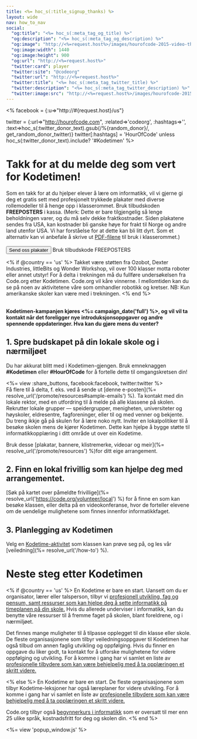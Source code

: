 ```yaml
---
title: <%= hoc_s(:title_signup_thanks) %>
layout: wide
nav: how_to_nav
social:
  "og:title": "<%= hoc_s(:meta_tag_og_title) %>"
  "og:description": "<%= hoc_s(:meta_tag_og_description) %>"
  "og:image": "http://<%=request.host%>/images/hourofcode-2015-video-thumbnail.png"
  "og:image:width": 1440
  "og:image:height": 900
  "og:url": "http://<%=request.host%>"
  "twitter:card": player
  "twitter:site": "@codeorg"
  "twitter:url": "http://<%=request.host%>"
  "twitter:title": "<%= hoc_s(:meta_tag_twitter_title) %>"
  "twitter:description": "<%= hoc_s(:meta_tag_twitter_description) %>"
  "twitter:image:src": "http://<%=request.host%>/images/hourofcode-2015-video-thumbnail.png"
---
```

<% facebook = {:u=>"http://#{request.host}/us"}

twitter = {:url=>"http://hourofcode.com", :related=>'codeorg', :hashtags=>'', :text=>hoc_s(:twitter_donor_text).gsub(/%{random_donor}/, get_random_donor_twitter)} twitter[:hashtags] = 'HourOfCode' unless hoc_s(:twitter_donor_text).include? '#Kodetimen' %>

# Takk for at du melde deg som vert for Kodetimen!

Som en takk for at du hjelper elever å lære om informatikk, vil vi gjerne gi deg et gratis sett med profesjonelt trykkede plakater med diverse rollemodeller til å henge opp i klasserommet. Bruk tilbudskoden **FREEPOSTERS** i kassa. (Merk: Dette er bare tilgjengelig så lenge beholdningen varer, og du må selv dekke fraktkostnader. Siden plakatene sendes fra USA, kan kostnader bli ganske høye for frakt til Norge og andre land utenfor USA. Vi har forståelse for at dette kan bli litt dyrt. Som et alternativ kan vi anbefale å skrive ut [PDF-filene](https://code.org/inspire) til bruk i klasserommet.)  
<br /> [ <button>Send oss plakater</button>](https://store.code.org/products/code-org-posters-set-of-12) Bruk tilbudskode FREEPOSTERS

<% if @country == 'us' %> Takket være støtten fra Ozobot, Dexter Industries, littleBits og Wonder Workshop, vil over 100 klasser motta roboter eller annet utstyr! For å delta i trekningen må du fullføre undersøkelsen fra Code.org etter Kodetimen. Code.org vil kåre vinnerne. I mellomtiden kan du se på noen av aktivitetene våre som omhandler robotikk og kretser. NB: Kun amerikanske skoler kan være med i trekningen. <% end %>

<br /> **Kodetimen-kampanjen kjøres <%= campaign_date('full') %>, og vil vil ta kontakt når det foreligger nye introduksjonsoppgaver og andre spennende oppdateringer. Hva kan du gjøre mens du venter?**

## 1. Spre budskapet på din lokale skole og i nærmiljøet

Du har akkurat blitt med i Kodetimen-gjengen. Bruk emneknaggen **#Kodetimen** eller **#HourOfCode** for å fortelle dette til omgangskretsen din!

<%= view :share_buttons, facebook:facebook, twitter:twitter %> <br /> Få flere til å delta, f. eks. ved å sende ut [denne e-posten](%= resolve_url('/promote/resources#sample-emails') %). Ta kontakt med din lokale rektor, med en utfordring til å melde på alle klassene på skolen. Rekrutter lokale grupper — speidergrupper, menigheten, universiteter og høyskoler, eldresentre, fagforeninger, eller til og med venner og bekjente. Du treng ikkje gå på skulen for å lære noko nytt. Inviter en lokalpolitiker til å besøke skolen mens de kjører Kodetimen. Dette kan hjelpe å bygge støtte til informatikkopplæring i ditt område ut over ein Kodetime.

Bruk desse [plakatar, bannere, klistremerke, videoar og meir](%= resolve_url('/promote/resources') %)for ditt eige arrangement.

## 2. Finn en lokal frivillig som kan hjelpe deg med arrangementet.

[Søk på kartet over påmeldte frivillige](%= resolve_url('https://code.org/volunteer/local') %) for å finne en som kan besøke klassen, eller delta på en videokonferanse, hvor de forteller elevene om de uendelige mulighetene som finnes innenfor informatikkfaget.

## 3. Planlegging av Kodetimen

Velg en [Kodetime-aktivitet](https://hourofcode.com/learn) som klassen kan prøve seg på, og les vår [veiledning](%= resolve_url('/how-to') %).

# Neste steg etter Kodetimen

<% if @country == 'us' %> En Kodetime er bare en start. Uansett om du er organisator, lærer eller talsperson, tilbyr vi [profesjonell utvikling, fag og pensum, samt ressurser som kan hjelpe deg å sette informatikk på timeplanen på din skole.](https://code.org/yourschool) Hvis du allerede underviser i informatikk, kan du benytte våre ressurser til å fremme faget på skolen, blant foreldrene, og i nærmiljøet.

Det finnes mange muligheter til å tilpasse opplegget til din klasse eller skole. De fleste organisasjonene som tilbyr veiledningsoppgaver til Kodetimen har også tilbud om annen faglig utvikling og oppfølging. Hvis du finner en oppgave du liker godt, ta kontakt for å utforske mulighetene for videre oppfølging og utvikling. For å komme i gang har vi samlet en liste av [profesjonelle tilbydere som kan være behjelpelig med å ta opplæringen et skritt videre.](https://hourofcode.com/beyond)

<% else %> En Kodetime er bare en start. De fleste organisasjonene som tilbyr Kodetime-leksjoner har også læreplaner for videre utvikling. For å komme i gang har vi samlet en liste av [profesjonelle tilbydere som kan være behjelpelig med å ta opplæringen et skritt videre.](https://hourofcode.com/beyond)

Code.org tilbyr også [begynnerkurs i informatikk](https://code.org/educate/curriculum/cs-fundamentals-international) som er oversatt til mer enn 25 ulike språk, kostnadsfritt for deg og skolen din. <% end %>

<%= view 'popup_window.js' %>